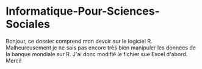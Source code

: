 # Informatique-Pour-Sciences-Sociales
Bonjour, ce dossier comprend mon devoir sur le logiciel R. Malheureusement je ne sais pas encore très bien manipuler les données de la banque mondiale sur R. J'ai donc modifié le fichier sue Excel d'abord.
Merci! 
